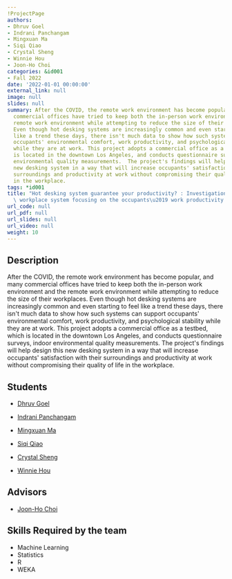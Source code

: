 ```yaml
---
!ProjectPage
authors:
- Dhruv Goel
- Indrani Panchangam
- Mingxuan Ma
- Siqi Qiao
- Crystal Sheng
- Winnie Hou
- Joon-Ho Choi
categories: &id001
- Fall 2022
date: '2022-01-01 00:00:00'
external_link: null
image: null
slides: null
summary: After the COVID, the remote work environment has become popular, and many
  commercial offices have tried to keep both the in-person work environment and the
  remote work environment while attempting to reduce the size of their workplaces.
  Even though hot desking systems are increasingly common and even starting to feel
  like a trend these days, there isn't much data to show how such systems can support
  occupants' environmental comfort, work productivity, and psychological stability
  while they are at work. This project adopts a commercial office as a testbed, which
  is located in the downtown Los Angeles, and conducts questionnaire surveys, indoor
  environmental quality measurements.  The project's findings will help design this
  new desking system in a way that will increase occupants' satisfaction with their
  surroundings and productivity at work without compromising their quality of life
  in the workplace.
tags: *id001
title: "Hot desking system guarantee your productivity? : Investigation of a first-come-first-served\
  \ workplace system focusing on the occupants\u2019 work productivity and wellness "
url_code: null
url_pdf: null
url_slides: null
url_video: null
weight: 10
---
```

## Description

After the COVID, the remote work environment has become popular, and many commercial offices have tried to keep both the in-person work environment and the remote work environment while attempting to reduce the size of their workplaces. Even though hot desking systems are increasingly common and even starting to feel like a trend these days, there isn&#39;t much data to show how such systems can support occupants&#39; environmental comfort, work productivity, and psychological stability while they are at work. This project adopts a commercial office as a testbed, which is located in the downtown Los Angeles, and conducts questionnaire surveys, indoor environmental quality measurements.  The project&#39;s findings will help design this new desking system in a way that will increase occupants&#39; satisfaction with their surroundings and productivity at work without compromising their quality of life in the workplace.





## Students

* [Dhruv Goel](../../../author/dhruv-goel)

* [Indrani Panchangam](../../../author/indrani-panchangam)

* [Mingxuan Ma](../../../author/mingxuan-ma)

* [Siqi Qiao](../../../author/siqi-qiao)

* [Crystal Sheng](../../../author/crystal-sheng)

* [Winnie Hou](../../../author/winnie-hou)

## Advisors

* [Joon-Ho Choi](../../../author/joon-ho-choi)

## Skills Required by the team


* Machine Learning
* Statistics
* R
* WEKA